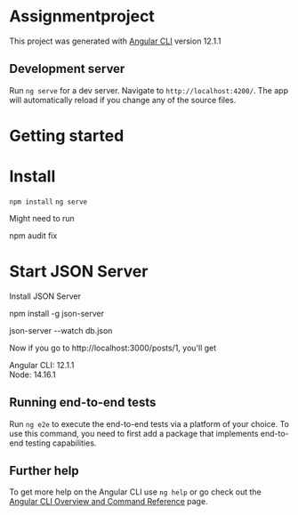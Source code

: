 # Assignmentproject

This project was generated with [Angular CLI](https://github.com/angular/angular-cli) version 12.1.1        

## Development server

Run `ng serve` for a dev server. Navigate to `http://localhost:4200/`. The app will automatically reload if you change any of the source files.

# Getting started

# Install
 `npm install`
 `ng serve`  

Might need to run

npm audit fix

# Start JSON Server

Install JSON Server

npm install -g json-server

json-server --watch db.json

Now if you go to http://localhost:3000/posts/1, you'll get



Angular CLI: 12.1.1        
Node: 14.16.1

 
## Running end-to-end tests

Run `ng e2e` to execute the end-to-end tests via a platform of your choice. To use this command, you need to first add a package that implements end-to-end testing capabilities.

## Further help

To get more help on the Angular CLI use `ng help` or go check out the [Angular CLI Overview and Command Reference](https://angular.io/cli) page.
